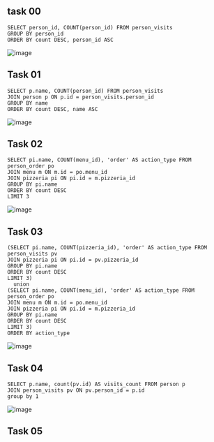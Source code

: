  ## task 00
 ```
SELECT person_id, COUNT(person_id) FROM person_visits
GROUP BY person_id
ORDER BY count DESC, person_id ASC
```
![image](https://github.com/piviich/db_practice/assets/144881369/0251b746-8378-4fd1-a2b2-06ae146a19f0)

 ## Task 01 

 ```
SELECT p.name, COUNT(person_id) FROM person_visits
JOIN person p ON p.id = person_visits.person_id
GROUP BY name
ORDER BY count DESC, name ASC
```
![image](https://github.com/piviich/db_practice/assets/144881369/54d9ae8d-535c-4c4e-b6df-2888142a3a62)

 ## Task 02
 ```
SELECT pi.name, COUNT(menu_id), 'order' AS action_type FROM person_order po
JOIN menu m ON m.id = po.menu_id
JOIN pizzeria pi ON pi.id = m.pizzeria_id
GROUP BY pi.name
ORDER BY count DESC
LIMIT 3
```

![image](https://github.com/piviich/db_practice/assets/144881369/51ead2d3-0cb8-49b9-b8d3-deaa17630c3f)

  ## Task 03

  ```
(SELECT pi.name, COUNT(pizzeria_id), 'order' AS action_type FROM person_visits pv
JOIN pizzeria pi ON pi.id = pv.pizzeria_id
GROUP BY pi.name
ORDER BY count DESC
LIMIT 3)
	union
(SELECT pi.name, COUNT(menu_id), 'order' AS action_type FROM person_order po
JOIN menu m ON m.id = po.menu_id
JOIN pizzeria pi ON pi.id = m.pizzeria_id
GROUP BY pi.name
ORDER BY count DESC
LIMIT 3)
ORDER BY action_type
```
![image](https://github.com/piviich/db_practice/assets/144881369/d5db9756-a57b-40a3-b597-401f52b36a5d)


  ## Task 04

  ```
SELECT p.name, count(pv.id) AS visits_count FROM person p
JOIN person_visits pv ON pv.person_id = p.id
group by 1
```
![image](https://github.com/piviich/db_practice/assets/144881369/90472d01-db92-4e41-a11e-361b15d40597)

 ## Task 05
 ```

```
